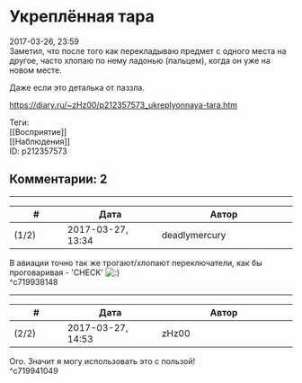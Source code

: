 Укреплённая тара
================

  
2017-03-26, 23:59  
 Заметил, что после того как перекладываю предмет с одного места на другое, часто хлопаю по нему ладонью (пальцем), когда он уже на новом месте.   
   
 Даже если это деталька от паззла.   
  
<https://diary.ru/~zHz00/p212357573_ukreplyonnaya-tara.htm>  
  
Теги:  
[[Восприятие]]  
[[Наблюдения]]  
ID: p212357573  


Комментарии: 2
--------------

  


---



|         #         |              Дата              |                     Автор                     |           ID           |
| --- | --- | --- | --- |
| (1/2) | 2017-03-27, 13:34 | deadlymercury | c719938148 |

  
 В авиации точно так же трогают/хлопают переключатели, как бы проговаривая - 'CHECK' ![:)](http://static.diary.ru/picture/3.gif)   
 ^c719938148

---



|         #         |              Дата              |                     Автор                     |           ID           |
| --- | --- | --- | --- |
| (2/2) | 2017-03-27, 14:53 | zHz00 | c719941049 |

  
 Ого. Значит я могу использовать это с пользой!   
 ^c719941049